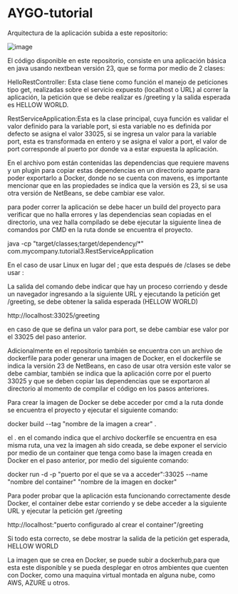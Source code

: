 ﻿# AYGO-tutorial

 Arquitectura de la aplicación subida a este repositorio:

![image](https://github.com/user-attachments/assets/f79dfe65-86d1-4d94-a859-86c7faa8ff7f)


El código disponible en este repositorio, consiste en una aplicación básica en java usando nextbean versión 23, que se forma por medio de 2 clases:

HelloRestController: Esta clase tiene como función el manejo de peticiones tipo get, realizadas sobre el servicio expuesto (localhost o URL) al correr la aplicación, la petición que se debe realizar es /greeting y la salida esperada es HELLOW WORLD.

RestServiceApplication:Esta es la clase principal, cuya función es validar el valor definido para la variable port, si esta variable no es definida por defecto se asigna el valor 33025, si se ingresa un valor para la variable port, esta es transformada en entero y se asigna el valor a port, el valor de port corresponde al puerto por donde va a estar expuesta la aplicación.

En el archivo pom están contenidas las dependencias que requiere mavens y un plugin para copiar estas dependencias en un directorio aparte para poder exportarlo a Docker, donde no se cuenta con mavens, es importante mencionar que en las propiedades se indica que la versión es 23, si se usa otra versión de NetBeans, se debe cambiar ese valor.

para poder correr la aplicación se debe hacer un build del proyecto para verificar que no halla errores y las dependencias sean copiadas en el directorio, una vez halla compilado se debe ejecutar la siguiente linea de comandos por CMD en la ruta donde se encuentra el proyecto.

java -cp "target/classes;target/dependency/*" com.mycompany.tutorial3.RestServiceApplication

En el caso de usar Linux en lugar del ; que esta después de /clases se debe usar :

La salida del comando debe indicar que hay un proceso corriendo y desde un navegador ingresando a la siguiente URL y ejecutando la petición get /greeting, se debe obtener la salida esperada (HELLOW WORLD)

http://localhost:33025/greeting

en caso de que se defina un valor para port, se debe cambiar ese valor por el 33025 del paso anterior.


Adicionalmente en el repositorio también se encuentra con un archivo de dockerfile para poder generar una imagen de Docker, en el dockerfile se indica la versión 23 de NetBeans, en caso de usar otra versión este valor se debe cambiar, también se indica que la aplicación corre por el puerto 33025 y que se deben copiar las dependencias que se exportaron al directorio al momento de compilar el código en los pasos anteriores.

Para crear la imagen de Docker se debe acceder por cmd a la ruta donde se encuentra el proyecto y ejecutar el siguiente comando:

docker build --tag "nombre de la imagen a crear" .

el . en el comando indica que el archivo dockerfile se encuentra en esa misma ruta, una vez la imagen ah sido creada, se debe exponer el servicio por medio de un container que tenga como base la imagen creada en Docker en el paso anterior, por medio del siguiente comando:

docker run -d -p "puerto por el que se va a acceder":33025 --name "nombre del container" "nombre de la imagen en docker"

Para poder probar que la aplicación esta funcionando correctamente desde Docker, el container debe estar corriendo y se debe acceder a la siguiente URL y ejecutar la petición get /greeting

http://localhost:"puerto configurado al crear el container"/greeting

Si todo esta correcto, se debe mostrar la salida de la petición get esperada, HELLOW WORLD

La imagen que se crea en Docker, se puede subir a dockerhub,para que esta este disponible y se pueda desplegar en otros ambientes que cuenten con Docker, como una maquina virtual montada en alguna nube, como AWS, AZURE u otros.





